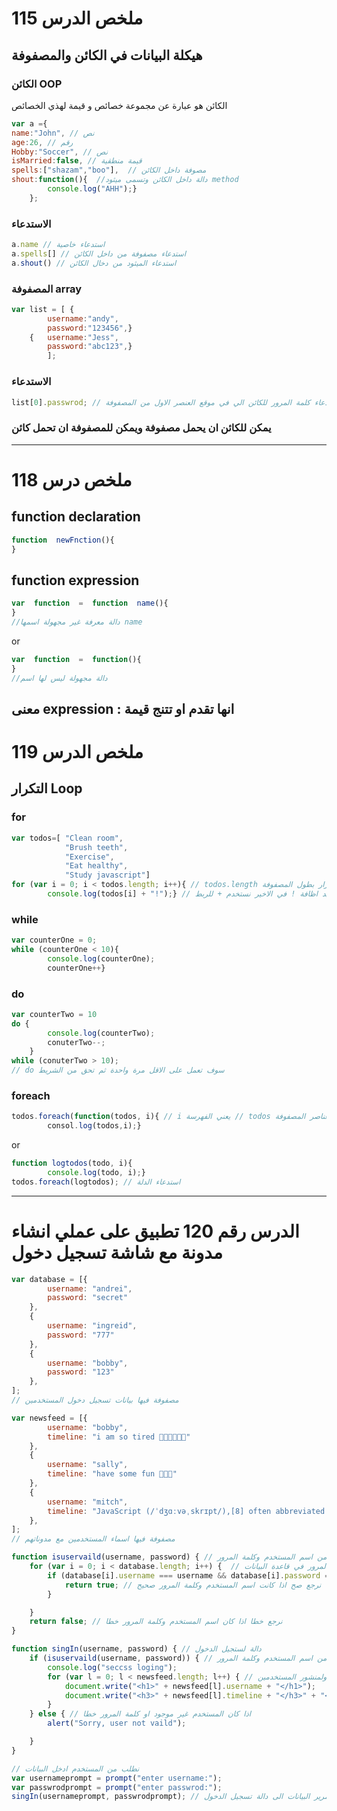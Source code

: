 # ملخص الدرس 115
## هيكلة البيانات في الكائن والمصفوفة
### الكائن OOP
الكائن هو عبارة عن مجموعة خصائص و قيمة لهذي الخصائص

```javascript
var a ={
name:"John", // نص
age:26, // رقم
Hobby:"Soccer", // نص
isMarried:false, // قيمة منطقية
spells:["shazam","boo"],  // مصوفة داخل الكائن
shout:function(){  //دالة داخل الكائن وتسمى ميثود method
		console.log("AHH");}
	};
```
### الاستدعاء
```javascript
a.name // استدعاء خاصية
a.spells[] // استدعاء مصفوفة من داخل الكائن
a.shout() // استدعاء الميثود من دخال الكائن
```

### المصفوفة array
```javascript
var list = [ {
		username:"andy",
		password:"123456",}
	{	username:"Jess",
		password:"abc123",}
		];
```
### الاستدعاء
```javascript
list[0].passwrod; // استدعاء كلمة المرور للكائن الي في موقع العنصر الاول من المصفوفة
```
### يمكن للكائن ان يحمل مصفوفة ويمكن للمصفوفة ان تحمل كائن
---
# ملخص درس 118
## function declaration
  ```javascript
function  newFnction(){
}
```
## function expression
```javascript
var  function  =  function  name(){
}
//دالة معرفة غير مجهولة اسمها name
```
or
```javascript
var  function  =  function(){
}
//دالة مجهولة ليس لها اسم
```
معنى expression : انها تقدم او تتنج قيمة
---
# ملخص الدرس 119
## التكرار Loop
### for
```javascript
var todos=[ "Clean room",
			"Brush teeth",
			"Exercise",
			"Eat healthy",
			"Study javascript"]
for (var i = 0; i < todos.length; i++){ // todos.length يعني ترار بطول المصفوفة
		console.log(todos[i] + "!");} // نريد اظافة ! في الاخير نستخدم + للربط
```
### while
```javascript
var counterOne = 0;
while (counterOne < 10){
		console.log(counterOne);
		counterOne++}
```
### do
```javascript
var counterTwo = 10
do {
		console.log(counterTwo);
		conuterTwo--;
	}
while (conuterTwo > 10);
// do سوف تعمل على الاقل مرة واحدة ثم تحق من الشريط
```
### foreach
```javascript
todos.foreach(function(todos, i){ // i يعني الفهرسة // todos الباراميتر الي يقراء عناصر المصفوفة
		consol.log(todos,i);}
```
or
```javascript
function logtodos(todo, i){
		console.log(todo, i);}  
todos.foreach(logtodos); // استدعاء الدلة
```
---
# الدرس رقم 120 تطبيق على عملي انشاء مدونة مع شاشة تسجيل دخول
```javascript
var database = [{
        username: "andrei",
        password: "secret"
    },
    {
        username: "ingreid",
        password: "777"
    },
    {
        username: "bobby",
        password: "123"
    },
];
// مصفوفة فيها بيانات تسجيل دخول المستخدمين
```

```javascript
var newsfeed = [{
        username: "bobby",
        timeline: "i am so tired 🤢🤢🤢🤢🤢🤢"
    },
    {
        username: "sally",
        timeline: "have some fun 🎂🎂🎂"
    },
    {
        username: "mitch",
        timeline: "JavaScript (/ˈdʒɑːvəˌskrɪpt/),[8] often abbreviated as JS, is a high-level, interpreted scripting language that conforms to the ECMAScript specification. JavaScript has curly-bracket syntax, dynamic typing, prototype-based object-orientation, and first-class functions.🎅🎅🎅🎅🎅"
    },
];
// مصفوفة فيها اسماء المستخدمين مع مدوناتهم
```

```javascript
function isuservaild(username, password) { // دالة تتحقق من اسم المستخدم وكلمة المرور
    for (var i = 0; i < database.length; i++) {  // جملة تكرار تحقق من وجود اسم المستخدم وكلمة المرور في قاعدة البيانات
        if (database[i].username === username && database[i].password === password) { //  تحقق من توافق اسم المستخدم وكلمة المرور
            return true; // نرجع صح اذا كانت اسم المستخدم وكلمة المرور صحيح
        }

    }
    return false; // نرجع خطا اذا كان اسم المستخدم وكلمة المرور خطا
}
```
```javascript
function singIn(username, password) { // دالة لستجيل الدخول
    if (isuservaild(username, password)) { // تمرير بيانات الدخول الى دالة التحقق من اسم المستخدم وكلمة المرور
        console.log("seccss loging");
        for (var l = 0; l < newsfeed.length; l++) { // جملة تكرار تعرض اسم المستخدمين ولمنشور المستخدمين
            document.write("<h1>" + newsfeed[l].username + "</h1>");
            document.write("<h3>" + newsfeed[l].timeline + "</h3>" + "<br>");
        }
    } else { // اذا كان المستخدم غير موجود او كلمة المرور خطا
        alert("Sorry, user not vaild");

    }
}
```
```javascript
// نطلب من المستخدم ادخل البيانات
var usernameprompt = prompt("enter username:");
var passwrodprompt = prompt("enter passwrod:");
singIn(usernameprompt, passwrodprompt); // تمرير البيانات الى دالة تسجيل الدخول
```
